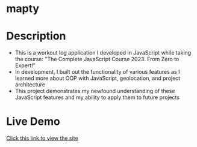 # mapty
# Description
- This is a workout log application I developed in JavaScript while taking the course: "The Complete JavaScript Course 2023: From Zero to Expert!"
- In development, I built out the functionality of various features as I learned more about OOP with JavaScript, geolocation, and project architecture
- This project demonstrates my newfound understanding of these JavaScript features and my ability to apply them to future projects 

# Live Demo
[Click this link to view the site](https://jacobpinchook.github.io/mapty/)

